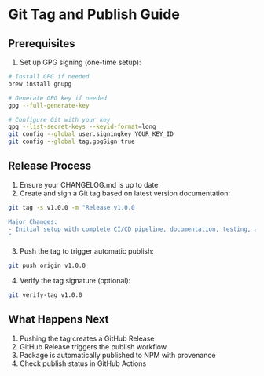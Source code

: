 # Git Tag and Publish Guide

## Prerequisites

1. Set up GPG signing (one-time setup):

```bash
# Install GPG if needed
brew install gnupg

# Generate GPG key if needed
gpg --full-generate-key

# Configure Git with your key
gpg --list-secret-keys --keyid-format=long
git config --global user.signingkey YOUR_KEY_ID
git config --global tag.gpgSign true
```

## Release Process

1. Ensure your CHANGELOG.md is up to date
2. Create and sign a Git tag based on latest version documentation:

```bash
git tag -s v1.0.0 -m "Release v1.0.0

Major Changes:
- Initial setup with complete CI/CD pipeline, documentation, testing, and version management
"
```

3. Push the tag to trigger automatic publish:

```bash
git push origin v1.0.0
```

4. Verify the tag signature (optional):

```bash
git verify-tag v1.0.0
```

## What Happens Next

1. Pushing the tag creates a GitHub Release
2. GitHub Release triggers the publish workflow
3. Package is automatically published to NPM with provenance
4. Check publish status in GitHub Actions

